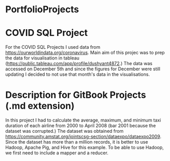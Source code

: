 # PortfolioProjects

# COVID SQL Project

For the COVID SQL Projects I used data from https://ourworldindata.org/coronavirus. Main aim of this projec was to prep the data for visualisation in tableau (https://public.tableau.com/app/profile/dushyant4872.) The data was accessed on December 5th and since the figures for December were still updating I decided to not use that month's data in the visualisations.

# Description for GitBook Projects (.md extension)

In this project I had to calculate the average, maximum, and minimum taxi duration of each airline from 2000 to April 2008 (bar 2001 because the dataset was corrupted.) The dataset was obtained from https://community.amstat.org/jointscsg-section/dataexpo/dataexpo2009. Since the dataset has more than a million records, it is better to use Hadoop, Apache Pig, and Hive for this example. To be able to use Hadoop, we first need to include a mapper and a reducer.

